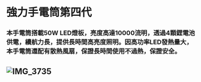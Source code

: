 強力手電筒第四代
===
### 本手電筒搭載50W LED燈板，亮度高達10000流明，透過4顆鋰電池供電，續航力長，提供長時間高亮度照明。因高功率LED發熱量大，本手電筒還配有散熱風扇，保證長時間使用不過熱，保證安全。
![IMG_3735](https://github.com/user-attachments/assets/14d36fe1-5fcf-4a75-b54f-429da5470e87)
---

